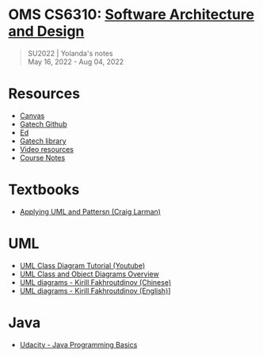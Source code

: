 # OMS CS6310: [Software Architecture and Design](https://omscs.gatech.edu/cs-6310-software-architecture-design)
> SU2022 | Yolanda's notes <br>
> May 16, 2022 - Aug 04, 2022

# Resources
- [Canvas](https://gatech.instructure.com/courses/255528)
- [Gatech Github](https://github.gatech.edu/)
- [Ed](https://edstem.org/us/courses/22421/discussion/)
- [Gatech library](https://www.library.gatech.edu/)
- [Video resources](https://gatech.instructure.com/courses/255528/external_tools/116)
- [Course Notes](https://github.com/vsamov/omscs/blob/master/docs/cs6310-software-architecture-%26-design.md)

# Textbooks
- [Applying UML and Pattersn (Craig Larman)](https://learning.oreilly.com/library/view/applying-uml-and/0131489062/)

# UML
- [UML Class Diagram Tutorial (Youtube)](https://www.youtube.com/watch?v=UI6lqHOVHic)
- [UML Class and Object Diagrams Overview](https://www.uml-diagrams.org/class-diagrams-overview.html)
- [UML diagrams - Kirill Fakhroutdinov (Chinese)](http://lib.uml.com.cn/ebook/UML2.5/UML.asp)
- [UML diagrams - Kirill Fakhroutdinov (English)](https://www.uml-diagrams.org/)]

# Java
- [Udacity - Java Programming Basics](https://www.udacity.com/course/java-programming-basics--ud282)
